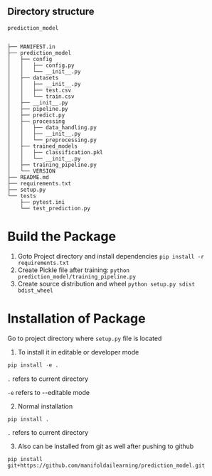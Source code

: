 ## 

## Directory structure

```
prediction_model


├── MANIFEST.in
├── prediction_model
│   ├── config
│   │   ├── config.py
│   │   └── __init__.py
│   ├── datasets
│   │   ├── __init__.py
│   │   ├── test.csv
│   │   └── train.csv
│   ├── __init__.py
│   ├── pipeline.py
│   ├── predict.py
│   ├── processing
│   │   ├── data_handling.py
│   │   ├── __init__.py
│   │   └── preprocessing.py
│   ├── trained_models
│   │   ├── classification.pkl
│   │   └── __init__.py
│   ├── training_pipeline.py
│   └── VERSION
├── README.md
├── requirements.txt
├── setup.py
└── tests
    ├── pytest.ini
    └── test_prediction.py
```

## 

# Build the Package

1. Goto Project directory and install dependencies `pip install -r requirements.txt`
2. Create Pickle file after training: `python prediction_model/training_pipeline.py`
3. Create source distribution and wheel `python setup.py sdist bdist_wheel`


# Installation of Package

[](https://github.com/manifoldailearning/Complete-MLOps-BootCamp/blob/main/Packaging-ML-Model/packaging-ml-model/README.md#installation-of-package)

Go to project directory where `setup.py` file is located

1. To install it in editable or developer mode

```python
pip install -e .
```

`.` refers to current directory

`-e` refers to --editable mode

2. Normal installation

```python
pip install .
```

`.` refers to current directory

3. Also can be installed from git as well after pushing to github

```
pip install git+https://github.com/manifoldailearning/prediction_model.git
```

